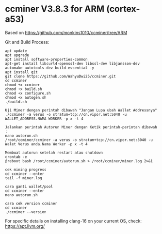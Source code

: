 # ccminer V3.8.3 for ARM (cortex-a53)

Based on https://github.com/monkins1010/ccminer/tree/ARM

Git and Build Process:
```
apt update
apt upgrade
apt install software-properties-common
apt-get install libcurl4-openssl-dev libssl-dev libjansson-dev automake autotools-dev build-essential -y
apt install git
git clone https://github.com/WahyuDwi25/ccminer.git
cd ccminer
chmod +x ccminer
chmod +x build.sh
chmod +x configure.sh
chmod +x autogen.sh
./build.sh

Uji Miner dengan perintah dibawah "Jangan Lupa ubah Wallet Addressnya"
./ccminer -a verus -o stratum+tcp://cn.vipor.net:5040 -u WALLET_ADDRESS.NAMA WORKER -p x -t 4

Jalankan perintah Autorun Miner dengan Ketik perintah-perintah dibawah :
nano autorun.sh
/root/ccminer/ccminer -a verus -o stratum+tcp://cn.vipor.net:5040 -u Walet Verus anda.Nama Worker -p x -t 4

Membuat autorun setelah restart atau shutdown
crontab -e
@reboot bash /root/ccminer/autorun.sh > /root/ccminer/miner.log 2>&1

cek mining progress
cd ccminer --enter
tail -f miner.log

cara ganti wallet/pool
cd ccminer --enter
nano autorun.sh

cara cek version ccminer
cd ccminer
./ccminer --version
```

For specific details on installing clang-16 on your current OS, check: https://apt.llvm.org/
